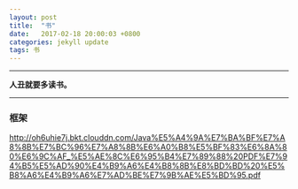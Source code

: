 ```yaml
---
layout: post
title:  "书"
date:   2017-02-18 20:00:03 +0800
categories: jekyll update
tags: 书
---
```


---

**人丑就要多读书。**

---

### 框架

http://oh6uhie7j.bkt.clouddn.com/Java%E5%A4%9A%E7%BA%BF%E7%A8%8B%E7%BC%96%E7%A8%8B%E6%A0%B8%E5%BF%83%E6%8A%80%E6%9C%AF_%E5%AE%8C%E6%95%B4%E7%89%88%20PDF%E7%94%B5%E5%AD%90%E4%B9%A6%E4%B8%8B%E8%BD%BD%20%E5%B8%A6%E4%B9%A6%E7%AD%BE%E7%9B%AE%E5%BD%95.pdf



